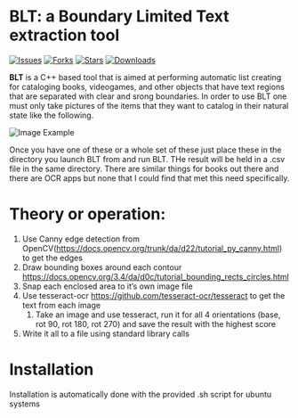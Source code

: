 # BLT: a Boundary Limited Text extraction tool

[![Issues]()](https://github.com/jsochacki/BLT/issues)
[![Forks]()](https://github.com/jsochacki/BLT/network)
[![Stars]()](https://github.com/jsochacki/BLT/stargazers)
[![Downloads]()](https://github.com/jsochacki/BLT/releases)

**BLT** is a C++ based tool that is aimed at performing automatic list creating for cataloging books, videogames, and other objects that have text regions that are separated with clear and srong boundaries.  In order to use BLT one must only take pictures of the items that they want to catalog in their natural state like the following.

![Image Example](http://www.boston.com/business/innovation/state-of-play/assets_c/2013/12/library5-thumb-599x351-120892.jpg)

Once you have one of these or a whole set of these just place these in the directory you launch BLT from and run BLT.  THe result will be held in a .csv file in the same directory.  There are similar things for books out there and there are OCR apps but none that I could find that met this need specifically.

# Theory or operation:

1.	Use Canny edge detection from OpenCV(https://docs.opencv.org/trunk/da/d22/tutorial_py_canny.html) to get the edges
2.	Draw bounding boxes around each contour https://docs.opencv.org/3.4/da/d0c/tutorial_bounding_rects_circles.html
3.	Snap each enclosed area to it’s own image file
4.	Use tesseract-ocr https://github.com/tesseract-ocr/tesseract to get the text from each image
    1.	Take an image and use tesseract, run it for all 4 orientations (base, rot 90, rot 180, rot 270) and save the result with the highest score
5.	Write it all to a file using standard library calls
  
# Installation
Installation is automatically done with the provided .sh script for ubuntu systems
  
